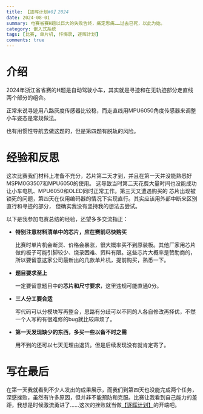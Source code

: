 ```yaml
---
title: 【逐晖计划#0】2024
date: 2024-08-01
summary: 电赛省赛H题以巨大的失败告终，痛定思痛……过去已死，以此为始。
category: 嵌入式系统
tags: [比赛, 单片机, 忏悔录, 逐晖计划]
comments: true
---
```


# 介绍

2024年浙江省省赛的H题是自动驾驶小车，其实就是寻迹和在无轨迹部分走直线两个部分的组合。

正常来说寻迹用八路灰度传感器比较稳，而走直线用MPU6050角度传感器来调整小车姿态是常规做法。

也有用惯性导航去做这题的，但是第四题有脱轨的风险。

# 经验和反思

这次比赛我们材料上准备不充分，芯片第二天才到，并且在第一天并没能熟悉好MSPM0G3507和MPU6050的使用。
这导致当时第二天花费大量时间也没能成功让小车电机、MPU6050和OLED同时正常工作。第三天又遭遇购买的
芯片出现被锁死的问题，第四天在仅用编码器的情况下实现直行。其实应该用外部中断来区别直行和寻迹的部分，
但确实我没有坚持我的想法去尝试。

以下是我参加电赛总结的经验，还望多多交流指正：

- **特别注意材料清单中的芯片，应在赛前尽快购买**

  比赛时单片机会断货、价格会暴涨，很大概率买不到原装板。其他厂家用芯片做的板子可能引脚较少、烧录困难、资料有限。这些芯片大概率是赞助商的，所以要留意这家公司最新出的几款单片机，提前购买，熟悉一下。

- **题目要求至上**

  一定要留意题目中的**芯片和尺寸要求**，这里违规可能直通0分。

- **三人分工要合适**

  写代码可以分模块写再整合，思路有分歧可以不同的人各自修改再择优，不然一个人写的有很难修的bug就比较麻烦了。

- **第一天发现缺少的东西，多买一些以备不时之需**

  用不到的还可以七天无理由退货。但是后续发现没有就肯定寄了。

# 写在最后

在第一天我就看到不少人发出的成果展示，而我们到第四天也没能完成两个任务，深感挫败，虽然有许多原因，但并非不能预防和克服。比赛让我看到自己能力的差距，我想是时候激流勇进了……这次的挫败就当做[【逐晖计划】](../posts/zhuhui1)的开端吧。
